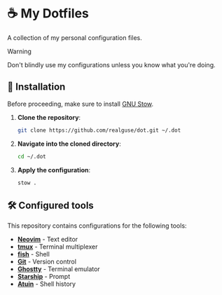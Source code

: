 # ☕ My Dotfiles

A collection of my personal configuration files.

> [!WARNING]
> Don't blindly use my configurations unless you know what you're doing.

## 🚀 Installation

Before proceeding, make sure to install [GNU Stow](https://www.gnu.org/software/stow/).

1. **Clone the repository**:

   ```sh
   git clone https://github.com/realguse/dot.git ~/.dot
   ```

2. **Navigate into the cloned directory**:

   ```sh
   cd ~/.dot
   ```

3. **Apply the configuration**:

   ```sh
   stow .
   ```

## 🛠️ Configured tools

This repository contains configurations for the following tools:

- **[Neovim](nvim)** - Text editor
- **[tmux](tmux/tmux.conf)** - Terminal multiplexer
- **[fish](fish/config.fish)** - Shell
- **[Git](git/config)** - Version control
- **[Ghostty](ghostty/config)** - Terminal emulator
- **[Starship](starship/starship.toml)** - Prompt
- **[Atuin](atuin/config.toml)** - Shell history

